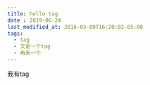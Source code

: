 ```yaml
---
title: hello tag
date : 2019-06-24
last_modified_at: 2016-03-09T16:20:02-05:00
tags:
  - tag
  - 又是一个tag
  - 再来一个
---
```

我有tag